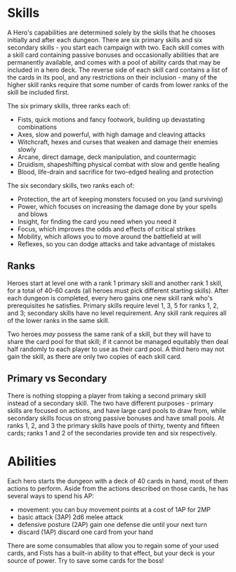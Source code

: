 # Skills

A Hero's capabilities are determined solely by the skills that he chooses initially
and after each dungeon. There are six primary skills and six secondary skills - you start
each campaign with two. Each skill comes with a skill card containing passive
bonuses and occasionally abilities that are permanently available, and comes with a pool
of ability cards that may be included in a hero deck. The reverse side of each skill card
contains a list of the cards in its pool, and any restrictions on their inclusion - many
of the higher skill ranks require that some number of cards from lower ranks of the skill
be included first.

The six primary skills, three ranks each of:

- Fists, quick motions and fancy footwork, building up devastating combinations
- Axes, slow and powerful, with high damage and cleaving attacks
- Witchcraft, hexes and curses that weaken and damage their enemies slowly
- Arcane, direct damage, deck manipulation, and countermagic
- Druidism, shapeshifting physical combat with slow and gentle healing
- Blood, life-drain and sacrifice for two-edged healing and protection

The six secondary skills, two ranks each of:

- Protection, the art of keeping monsters focused on you (and surviving)
- Power, which focuses on increasing the damage done by your spells and blows
- Insight, for finding the card you need when you need it
- Focus, which improves the odds and effects of critical strikes
- Mobility, which allows you to move around the battlefield at will
- Reflexes, so you can dodge attacks and take advantage of mistakes

## Ranks

Heroes start at level one with a rank 1 primary skill and another rank 1 skill,
for a total of 40-60 cards (all heroes must pick different starting skills). After each
dungeon is completed, every hero gains one new skill rank who's prerequisites he
satisfies. Primary skills require level 1, 3, 5 for ranks 1, 2, and 3; secondary skills
have no level requirement. Any skill rank requires all of the lower ranks in the same skill.

Two heroes *may* possess the same rank of a skill, but they will have to share the card
pool for that skill; if it cannot be managed equitably then deal half randomly to each player
to use as their card pool. A third hero may not gain the skill, as there are only two copies
of each skill card.

## Primary vs Secondary

There is nothing stopping a player from taking a second primary skill instead of a secondary
skill. The two have different purposes - primary skills are focused on actions, and have large
card pools to draw from, while secondary skills focus on strong passive bonuses and have small
pools. At ranks 1, 2, and 3 the primary skills have pools of thirty, twenty and fifteen cards;
ranks 1 and 2 of the secondaries provide ten and six respectively.

# Abilities

Each hero starts the dungeon with a deck of 40 cards in hand, most of them actions to perform.
Aside from the actions described on those cards, he has several ways to spend his AP:

- movement: you can buy movement points at a cost of 1AP for 2MP
- basic attack (3AP) 2d6 melee attack
- defensive posture (2AP) gain one defense die until your next turn
- discard (1AP) discard one card from your hand

There are some consumables that allow you to regain some of your used cards, and Fists
has a built-in ability to that effect, but your deck is your source of power. Try to
save some cards for the boss!


